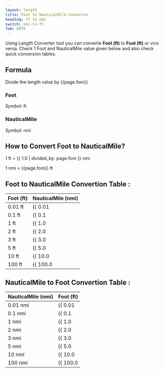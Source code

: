 ```yaml
---
layout: length
title: Foot to NauticalMile Converter
heading: ft to nmi
switch: nmi-to-ft
fom: 6076
---
```


Using Length Converter tool you can converte **Foot (ft)** to **Foot (ft)** or vice versa. Check 1 Foot and NauticalMile value given below and also check quick conversion tables.

## Formula
Divide the length value by {{page.fom}}

### Foot
*Symbol*: ft

### NauticalMile
*Symbol*: nmi

## How to Convert Foot to NauticalMile?
1 ft = {{ 1.0 | divided_by: page.fom }} nmi

1 nmi = {{page.fom}} ft

## Foot to NauticalMile Convertion Table :

| Foot (ft) | NauticalMile (nmi) |
| ---- | ---- |
| 0.01 ft | {{ 0.01 | divided_by: page.fom | round: 12 }} nmi |
| 0.1 ft | {{ 0.1 | divided_by: page.fom | round: 12 }} nmi |
| 1 ft | {{ 1.0 | divided_by: page.fom | round: 12 }} nmi |
| 2 ft | {{ 2.0 | divided_by: page.fom | round: 12 }} nmi |
| 3 ft | {{ 3.0 | divided_by: page.fom | round: 12 }} nmi |
| 5 ft | {{ 5.0 | divided_by: page.fom | round: 12 }} nmi |
| 10 ft | {{ 10.0 | divided_by: page.fom | round: 12 }} nmi |
| 100 ft | {{ 100.0 | divided_by: page.fom | round: 12 }} nmi |

## NauticalMile to Foot Convertion Table :

| NauticalMile (nmi) | Foot (ft) |
| ---- | ---- |
| 0.01 nmi | {{ 0.01 | times: page.fom | round: 12 }} ft |
| 0.1 nmi | {{ 0.1 | times: page.fom | round: 12 }} ft |
| 1 nmi | {{ 1.0 | times: page.fom | round: 12 }} ft |
| 2 nmi | {{ 2.0 | times: page.fom | round: 12 }} ft |
| 3 nmi | {{ 3.0 | times: page.fom | round: 12 }} ft |
| 5 nmi | {{ 5.0 | times: page.fom | round: 12 }} ft |
| 10 nmi | {{ 10.0 | times: page.fom | round: 12 }} ft |
| 100 nmi | {{ 100.0 | times: page.fom | round: 12 }} ft |

<script>
selectInput[5].selected = true
selectOutput[10].selected = true
</script>
